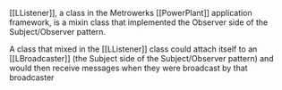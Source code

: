 [[LListener]], a class in the Metrowerks [[PowerPlant]] application framework, is a mixin class that implemented the Observer side of the Subject/Observer pattern.

A class that mixed in the [[LListener]] class could attach itself to an [[LBroadcaster]] (the Subject side of the Subject/Observer pattern) and would then receive messages when they were broadcast by that broadcaster